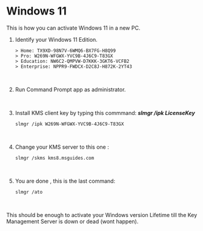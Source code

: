 # Windows 11
This is how you can activate Windows 11 in a new PC.
  <br>

    
1) Identify your Windows 11 Edition.
   ```
   > Home: TX9XD-98N7V-6WMQ6-BX7FG-H8Q99  
   > Pro: W269N-WFGWX-YVC9B-4J6C9-T83GX  
   > Education: NW6C2-QMPVW-D7KKK-3GKT6-VCFB2  
   > Enterprise: NPPR9-FWDCX-D2C8J-H872K-2YT43
   ``` 
  <br>

    
2) Run Command Prompt app as administrator.
  <br>

    
3) Install KMS client key by typing this commmand: ***slmgr /ipk LicenseKey***
   ```
   slmgr /ipk W269N-WFGWX-YVC9B-4J6C9-T83GX
   ```
  <br>

    
4) Change your KMS server to this one :
   ```
   slmgr /skms kms8.msguides.com
   ```
  <br>

    
5) You are done , this is the last command:
   ```
   slmgr /ato
   ```
  <br>

    
This should be enough to activate your Windows version Lifetime till the Key Management Server is down or dead (wont happen).
